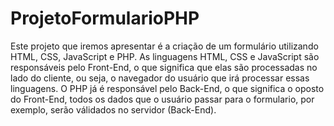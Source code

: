 # ProjetoFormularioPHP
Este projeto que iremos apresentar é a criação de um formulário utilizando HTML, CSS, JavaScript e PHP. As linguagens HTML, CSS e JavaScript são responsáveis pelo Front-End, o que significa que
elas são processadas no lado do cliente, ou seja, o navegador do usuário que irá processar essas linguagens. O PHP já é responsável pelo Back-End, o que significa o oposto do Front-End,
todos os dados que o usuário passar para o formulario, por exemplo, serão válidados no servidor (Back-End).